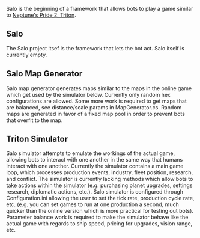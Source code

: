 Salo is the beginning of a framework that allows bots to play a game similar to [Neptune's Pride 2: Triton](http://triton.ironhelmet.com).
## Salo
The Salo project itsef is the framework that lets the bot act. Salo itself is currently empty.
## Salo Map Generator
Salo map generator generates maps similar to the maps in the online game which get used by the simulator below. Currently only random hex configurations are allowed. Some more work is required to get maps that are balanced, see distance/scale params in MapGenerator.cs. Random maps are generated in favor of a fixed map pool in order to prevent bots that overfit to the map.
## Triton Simulator
Salo simulator attempts to emulate the workings of the actual game, allowing bots to interact with one another in the same way that humans interact with one another. Currently the simulator contains a main game loop, which processes production events, industry, fleet position, research, and conflict. The simulator is currently lacking methods which allow bots to take actions within the simulator (e.g. purchasing planet upgrades, settings research, diplomatic actions, etc.). Salo simulator is configured through Configuration.ini allowing the user to set the tick rate, production cycle rate, etc. (e.g. you can set games to run at one production a second, much quicker than the online version which is more practical for testing out bots). Parameter balance work is required to make the simulator behave like the actual game with regards to ship speed, pricing for upgrades, vision range, etc.
